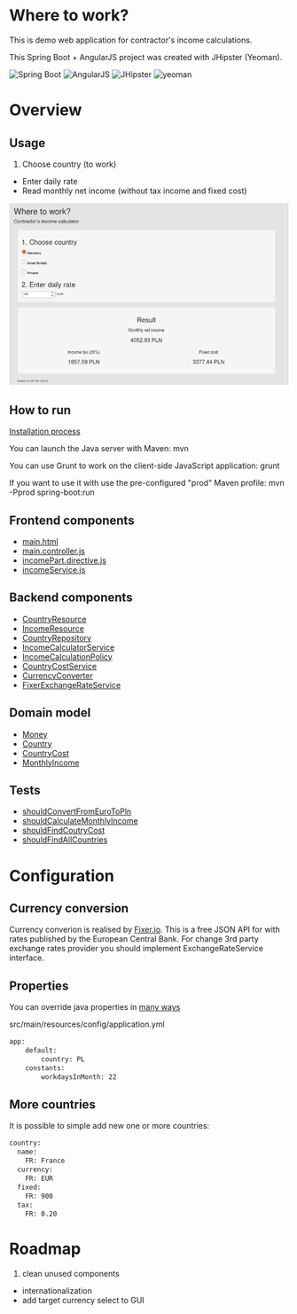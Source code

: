 # Where to work?
 This is demo web application for contractor's income calculations.

 This Spring Boot + AngularJS project was created with JHipster (Yeoman).

![Spring Boot](http://jhipster.github.io/images/logo-spring-boot.png)
![AngularJS](http://jhipster.github.io/images/logo-angularjs.png)
![JHipster](http://jhipster.github.io/images/logo-jhipster.png)
![yeoman](http://jhipster.github.io/images/logo-yeoman.png)
 
# Overview

## Usage
1. Choose country (to work) 
* Enter daily rate 
* Read monthly net income (without tax income and fixed cost)

![screenshot](doc/screenshot.png)

## How to run

[Installation process](https://jhipster.github.io/installation.html)

You can launch the Java server with Maven: mvn 

You can use Grunt to work on the client-side JavaScript application: grunt 

If you want to use it with use the pre-configured "prod" Maven profile: mvn -Pprod spring-boot:run 

## Frontend components
- [main.html](src/main/webapp/scripts/app/main/main.html)
- [main.controller.js](src/main/webapp/scripts/app/main/main.controller.js)
- [incomePart.directive.js](src/main/webapp/scripts/app/income/incomePart.directive.js)
- [incomeService.js](src/main/webapp/scripts/app/income/incomeService.js)

## Backend components
- [CountryResource](src/main/java/pl/hexmind/wtw/web/rest/CountryResource.java)
- [IncomeResource](src/main/java/pl/hexmind/wtw/web/rest/IncomeResource.java)
- [CountryRepository](src/main/java/pl/hexmind/wtw/service/income/CountryRepository.java)
- [IncomeCalculatorService](src/main/java/pl/hexmind/wtw/service/income/IncomeCalculatorService.java)
- [IncomeCalculationPolicy](src/main/java/pl/hexmind/wtw/service/income/IncomeCalculationPolicy.java)
- [CountryCostService](src/main/java/pl/hexmind/wtw/service/income/CountryCostService.java)
- [CurrencyConverter](src/main/java/pl/hexmind/wtw/service/exchange/CurrencyConverter.java)
- [FixerExchangeRateService](src/main/java/pl/hexmind/wtw/service/exchange/FixerExchangeRateService.java)

## Domain model
- [Money](src/main/java/pl/hexmind/wtw/model/Money.java)
- [Country](src/main/java/pl/hexmind/wtw/model/Country.java)
- [CountryCost](src/main/java/pl/hexmind/wtw/model/CountryCost.java)
- [MonthlyIncome](src/main/java/pl/hexmind/wtw/model/MonthlyIncome.java)

## Tests
- [shouldConvertFromEuroToPln](src/test/java/pl/hexmind/wtw/service/CurrencyConverterTest.java)
- [shouldCalculateMonthlyIncome](src/test/java/pl/hexmind/wtw/service/IncomeCalculationPolicyTest.java)
- [shouldFindCoutryCost](src/test/java/pl/hexmind/wtw/service/CountryCostServiceTest.java)
- [shouldFindAllCountries](src/test/java/pl/hexmind/wtw/service/CountryRepositoryTest.java)

# Configuration

## Currency conversion
Currency converion is realised by [Fixer.io](http://fixer.io/). This is a free JSON API for with rates published by the European Central Bank.
For change 3rd party exchange rates provider you should implement ExchangeRateService interface.

## Properties
You can override java properties in [many ways](http://docs.spring.io/spring-boot/docs/current/reference/html/boot-features-external-config.htm)

src/main/resources/config/application.yml

```
app:
    default:
        country: PL
    constants:
        workdaysInMonth: 22
```
## More countries
It is possible to simple add new one or more countries:
```
country:
  name:
    FR: France
  currency:
    FR: EUR
  fixed:
    FR: 900
  tax:
    FR: 0.20
```

# Roadmap
1. clean unused components
* internationalization
* add target currency select to GUI
